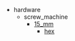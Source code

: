 * hardware
  * screw_machine
    * [15_mm](hardware/screw_machine/15_mm)
      * [hex](hardware/screw_machine/15_mm/hex)
